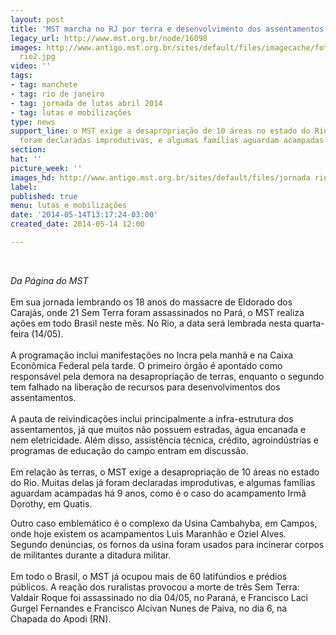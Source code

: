```yaml
---
layout: post
title: 'MST marcha no RJ por terra e desenvolvimento dos assentamentos '
legacy_url: http://www.mst.org.br/node/16098
images: http://www.antigo.mst.org.br/sites/default/files/imagecache/foto_destaque/jornada
  rio2.jpg
video: ''
tags:
- tag: manchete
- tag: rio de janeiro
- tag: jornada de lutas abril 2014
- tag: lutas e mobilizações
type: news
support_line: o MST exige a desapropriação de 10 áreas no estado do Rio. Muitas delas  já
  foram declaradas improdutivas, e algumas famílias aguardam acampadas  há 9 anos.
section: 
hat: ''
picture_week: ''
images_hd: http://www.antigo.mst.org.br/sites/default/files/jornada rio2.jpg
label: 
published: true
menu: lutas e mobilizações
date: '2014-05-14T13:17:24-03:00'
created_date: 2014-05-14 12:00

---
```

<p><em><br></em></p><p><em>Da Página do MST</em><br><br>Em sua jornada lembrando os 18 anos do massacre de Eldorado dos Carajás, onde 21 Sem Terra foram assassinados no Pará, o MST realiza ações em todo Brasil neste mês. No Rio, a data será lembrada nesta quarta-feira (14/05).<br><br>A programação inclui manifestações no Incra pela manhã e na Caixa Econômica Federal pela tarde. O primeiro órgão é apontado como responsável pela demora na desapropriação de terras, enquanto o segundo tem falhado na liberação de recursos para desenvolvimentos dos assentamentos.<br><br>A pauta de reivindicações inclui principalmente a infra-estrutura dos assentamentos, já que muitos não possuem estradas, água encanada e nem eletricidade. Além disso, assistência técnica, crédito, agroindústrias e programas de educação do campo entram em discussão.<br><br>Em relação às terras, o MST exige a desapropriação de 10 áreas no estado do Rio. Muitas delas já foram declaradas improdutivas, e algumas famílias aguardam acampadas há 9 anos, como é o caso do acampamento Irmã Dorothy, em Quatis.</p><p>Outro caso emblemático é o complexo da Usina Cambahyba, em Campos, onde hoje existem os acampamentos Luis Maranhão e Oziel Alves. Segundo denúncias, os fornos da usina foram usados para incinerar corpos de militantes durante a ditadura militar.<br><br>Em todo o Brasil, o MST já ocupou mais de 60 latifúndios e prédios públicos. A reação dos ruralistas provocou a morte de três Sem Terra: Valdair Roque foi assassinado no dia 04/05, no Paraná, e Francisco Laci Gurgel Fernandes e Francisco Alcivan Nunes de Paiva, no dia 6, na Chapada do Apodi (RN).</p>
